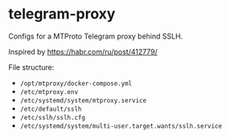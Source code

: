 # telegram-proxy

Configs for a MTProto Telegram proxy behind SSLH.

Inspired by <https://habr.com/ru/post/412779/>

File structure:

- `/opt/mtproxy/docker-compose.yml`
- `/etc/mtproxy.env`
- `/etc/systemd/system/mtproxy.service`
- `/etc/default/sslh`
- `/etc/sslh/sslh.cfg`
- `/etc/systemd/system/multi-user.target.wants/sslh.service`
